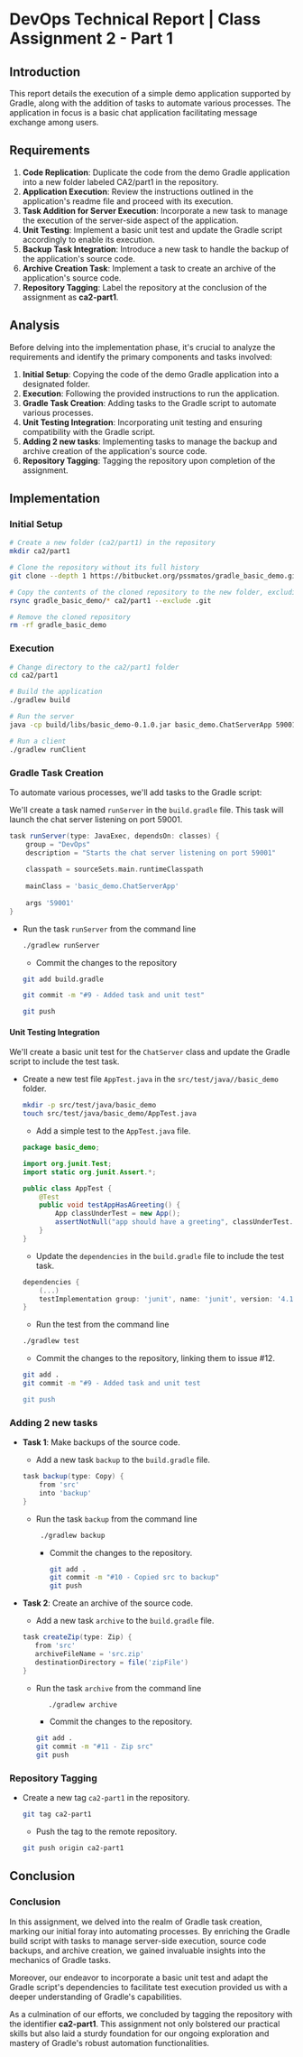 # DevOps Technical Report | Class Assignment 2 - Part 1

## Introduction

This report details the execution of a simple demo application supported by Gradle, along with the addition of tasks to automate various processes. The application in focus is a basic chat application facilitating message exchange among users.

## Requirements

1. **Code Replication**: Duplicate the code from the demo Gradle application into a new folder labeled CA2/part1 in the repository.
2. **Application Execution**: Review the instructions outlined in the application's readme file and proceed with its execution.
3. **Task Addition for Server Execution**: Incorporate a new task to manage the execution of the server-side aspect of the application.
4. **Unit Testing**: Implement a basic unit test and update the Gradle script accordingly to enable its execution.
5. **Backup Task Integration**: Introduce a new task to handle the backup of the application's source code.
6. **Archive Creation Task**: Implement a task to create an archive of the application's source code.
7. **Repository Tagging**: Label the repository at the conclusion of the assignment as **ca2-part1**.

## Analysis

Before delving into the implementation phase, it's crucial to analyze the requirements and identify the primary components and tasks involved:

1. **Initial Setup**: Copying the code of the demo Gradle application into a designated folder.
2. **Execution**: Following the provided instructions to run the application.
3. **Gradle Task Creation**: Adding tasks to the Gradle script to automate various processes.
4. **Unit Testing Integration**: Incorporating unit testing and ensuring compatibility with the Gradle script.
5. **Adding 2 new tasks**: Implementing tasks to manage the backup and archive creation of the application's source code.
6. **Repository Tagging**: Tagging the repository upon completion of the assignment.

## Implementation

### Initial Setup
```bash
# Create a new folder (ca2/part1) in the repository
mkdir ca2/part1

# Clone the repository without its full history
git clone --depth 1 https://bitbucket.org/pssmatos/gradle_basic_demo.git

# Copy the contents of the cloned repository to the new folder, excluding the .git 
rsync gradle_basic_demo/* ca2/part1 --exclude .git

# Remove the cloned repository
rm -rf gradle_basic_demo
```
### Execution
```bash
# Change directory to the ca2/part1 folder
cd ca2/part1

# Build the application
./gradlew build

# Run the server
java -cp build/libs/basic_demo-0.1.0.jar basic_demo.ChatServerApp 59001

# Run a client
./gradlew runClient
```

### Gradle Task Creation
To automate various processes, we'll add tasks to the Gradle script:

We'll create a task named `runServer` in the `build.gradle` file. This task will launch the chat server listening on port 59001.

```gradle
task runServer(type: JavaExec, dependsOn: classes) {
    group = "DevOps"
    description = "Starts the chat server listening on port 59001"
    
    classpath = sourceSets.main.runtimeClasspath
    
    mainClass = 'basic_demo.ChatServerApp'
    
    args '59001'
}
```

- Run the task `runServer` from the command line
  ```bash
  ./gradlew runServer
  ```
    - Commit the changes to the repository
  ```bash
  git add build.gradle
  
  git commit -m "#9 - Added task and unit test"
  
  git push
  ```

####  Unit Testing Integration

We'll create a basic unit test for the `ChatServer` class and update the Gradle script to include the test task.

- Create a new test file `AppTest.java` in the `src/test/java//basic_demo` folder.
    ```bash
    mkdir -p src/test/java/basic_demo
    touch src/test/java/basic_demo/AppTest.java
    ```    
    - Add a simple test to the `AppTest.java` file.
    ```java
    package basic_demo;

    import org.junit.Test;
    import static org.junit.Assert.*;

    public class AppTest {
        @Test
        public void testAppHasAGreeting() {
            App classUnderTest = new App();
            assertNotNull("app should have a greeting", classUnderTest.getGreeting());
        }
    }
    ```
    - Update the `dependencies` in the `build.gradle` file to include the test task.
    ```gradle
    dependencies {
        (...)
        testImplementation group: 'junit', name: 'junit', version: '4.12'
    }
    ```
    - Run the test from the command line
    ```bash
    ./gradlew test
    ```
    - Commit the changes to the repository, linking them to issue #12.
    ```bash
    git add .
    git commit -m "#9 - Added task and unit test

    git push
    ```
### Adding 2 new tasks

- **Task 1**: Make backups of the source code.
    - Add a new task `backup` to the `build.gradle` file.
     ```gradle
     task backup(type: Copy) {
         from 'src'
         into 'backup'
     }
     ```
    - Run the task `backup` from the command line

       ```bash
        ./gradlew backup
        ```
        - Commit the changes to the repository.
          ```bash
          git add .
          git commit -m "#10 - Copied src to backup"
          git push
          ```

- **Task 2**: Create an archive of the source code.
    - Add a new task `archive` to the `build.gradle` file.
     ```gradle
     task createZip(type: Zip) {
        from 'src'
        archiveFileName = 'src.zip'
        destinationDirectory = file('zipFile')
     }
     ```
    - Run the task `archive` from the command line

      ```bash
         ./gradlew archive
         ```
        - Commit the changes to the repository.
         ```bash
         git add .
         git commit -m "#11 - Zip src"
         git push
         ```
### Repository Tagging

- Create a new tag `ca2-part1` in the repository.
   ```bash
   git tag ca2-part1
   ```
    - Push the tag to the remote repository.
   ```bash
   git push origin ca2-part1
   ```
## Conclusion
### Conclusion

In this assignment, we delved into the realm of Gradle task creation, marking our initial foray into automating processes. By enriching the Gradle build script with tasks to manage server-side execution, source code backups, and archive creation, we gained invaluable insights into the mechanics of Gradle tasks.

Moreover, our endeavor to incorporate a basic unit test and adapt the Gradle script's dependencies to facilitate test execution provided us with a deeper understanding of Gradle's capabilities.

As a culmination of our efforts, we concluded by tagging the repository with the identifier **ca2-part1**. This assignment not only bolstered our practical skills but also laid a sturdy foundation for our ongoing exploration and mastery of Gradle's robust automation functionalities.